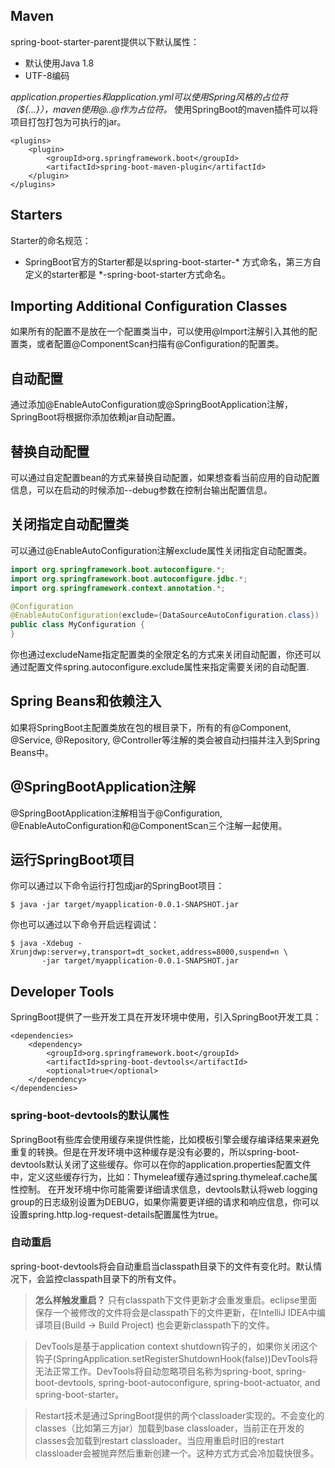 ## Maven
spring-boot-starter-parent提供以下默认属性：
- 默认使用Java 1.8
- UTF-8编码

*application.properties和application.yml可以使用Spring风格的占位符（${...}），maven使用@..@作为占位符。*
使用SpringBoot的maven插件可以将项目打包打包为可执行的jar。
><build>
	<plugins>
		<plugin>
			<groupId>org.springframework.boot</groupId>
			<artifactId>spring-boot-maven-plugin</artifactId>
		</plugin>
	</plugins>
</build>

## Starters
Starter的命名规范：
- SpringBoot官方的Starter都是以spring-boot-starter-* 方式命名，第三方自定义的starter都是 *-spring-boot-starter方式命名。

## Importing Additional Configuration Classes
如果所有的配置不是放在一个配置类当中，可以使用@Import注解引入其他的配置类，或者配置@ComponentScan扫描有@Configuration的配置类。

## 自动配置
通过添加@EnableAutoConfiguration或@SpringBootApplication注解，SpringBoot将根据你添加依赖jar自动配置。

## 替换自动配置
可以通过自定配置bean的方式来替换自动配置，如果想查看当前应用的自动配置信息，可以在启动的时候添加--debug参数在控制台输出配置信息。

## 关闭指定自动配置类
可以通过@EnableAutoConfiguration注解exclude属性关闭指定自动配置类。
``` java
import org.springframework.boot.autoconfigure.*;
import org.springframework.boot.autoconfigure.jdbc.*;
import org.springframework.context.annotation.*;

@Configuration
@EnableAutoConfiguration(exclude={DataSourceAutoConfiguration.class})
public class MyConfiguration {
}
```
你也通过excludeName指定配置类的全限定名的方式来关闭自动配置，你还可以通过配置文件spring.autoconfigure.exclude属性来指定需要关闭的自动配置.

## Spring Beans和依赖注入
如果将SpringBoot主配置类放在包的根目录下，所有的有@Component, @Service, @Repository, @Controller等注解的类会被自动扫描并注入到Spring Beans中。

## @SpringBootApplication注解
@SpringBootApplication注解相当于@Configuration, @EnableAutoConfiguration和@ComponentScan三个注解一起使用。

## 运行SpringBoot项目
你可以通过以下命令运行打包成jar的SpringBoot项目：
```
$ java -jar target/myapplication-0.0.1-SNAPSHOT.jar
```
你也可以通过以下命令开启远程调试：
```
$ java -Xdebug -Xrunjdwp:server=y,transport=dt_socket,address=8000,suspend=n \
       -jar target/myapplication-0.0.1-SNAPSHOT.jar
```

## Developer Tools
SpringBoot提供了一些开发工具在开发环境中使用，引入SpringBoot开发工具：
```
<dependencies>
	<dependency>
		<groupId>org.springframework.boot</groupId>
		<artifactId>spring-boot-devtools</artifactId>
		<optional>true</optional>
	</dependency>
</dependencies>
```
### spring-boot-devtools的默认属性
SpringBoot有些库会使用缓存来提供性能，比如模板引擎会缓存编译结果来避免重复的转换。但是在开发环境中这种缓存是没有必要的，所以spring-boot-devtools默认关闭了这些缓存。你可以在你的application.properties配置文件中，定义这些缓存行为，比如：Thymeleaf缓存通过spring.thymeleaf.cache属性控制。 
在开发环境中你可能需要详细请求信息，devtools默认将web logging group的日志级别设置为DEBUG，如果你需要更详细的请求和响应信息，你可以设置spring.http.log-request-details配置属性为true。

### 自动重启
spring-boot-devtools将会自动重启当classpath目录下的文件有变化时。默认情况下，会监控classpath目录下的所有文件。
>**怎么样触发重启？** 只有classpath下文件更新才会重发重启。eclipse里面保存一个被修改的文件将会是classpath下的文件更新，在IntelliJ IDEA中编译项目(Build -> Build Project) 也会更新classpath下的文件。

>DevTools是基于application context shutdown钩子的，如果你关闭这个钩子(SpringApplication.setRegisterShutdownHook(false))DevTools将无法正常工作。DevTools将自动忽略项目名称为spring-boot, spring-boot-devtools, spring-boot-autoconfigure, spring-boot-actuator, and spring-boot-starter。

>Restart技术是通过SpringBoot提供的两个classloader实现的。不会变化的classes（比如第三方jar）加载到base classloader，当前正在开发的classes会加载到restart classloader。当应用重启时旧的restart classloader会被抛弃然后重新创建一个。这种方式方式会冷加载快很多。

